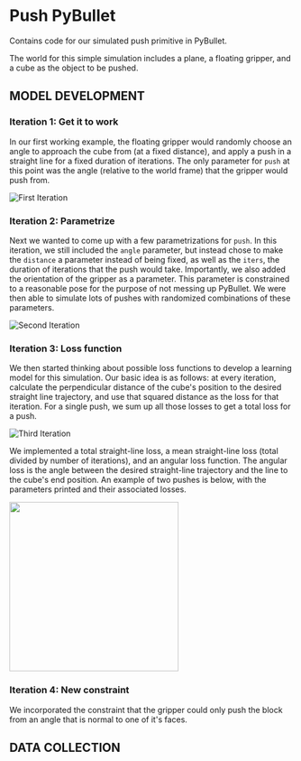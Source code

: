 # Push PyBullet
Contains code for our simulated push primitive in PyBullet.

The world for this simple simulation includes a plane, a floating gripper, and a cube as the object to be pushed.

## MODEL DEVELOPMENT

### Iteration 1: Get it to work
In our first working example, the floating gripper would randomly choose an angle to approach the cube from (at a fixed distance), and apply a push in a straight line for a fixed duration of iterations. The only parameter for `push` at this point was the angle (relative to the world frame) that the gripper would push from. 

![First Iteration](https://github.com/ivanjut/push-pybullet/blob/master/demos/first_iteration.gif)

### Iteration 2: Parametrize
Next we wanted to come up with a few parametrizations for `push`. In this iteration, we still included the `angle` parameter, but instead chose to make the `distance` a parameter instead of being fixed, as well as the `iters`, the duration of iterations that the push would take. Importantly, we also added the orientation of the gripper as a parameter. This parameter is constrained to a reasonable pose for the purpose of not messing up PyBullet. We were then able to simulate lots of pushes with randomized combinations of these parameters.

![Second Iteration](https://github.com/ivanjut/push-pybullet/blob/master/demos/second_iteration.gif)

### Iteration 3: Loss function
We then started thinking about possible loss functions to develop a learning model for this simulation. Our basic idea is as follows: at every iteration, calculate the perpendicular distance of the cube's position to the desired straight line trajectory, and use that squared distance as the loss for that iteration. For a single push, we sum up all those losses to get a total loss for a push.

![Third Iteration](https://github.com/ivanjut/push-pybullet/blob/master/demos/third_iteration.gif)

We implemented a total straight-line loss, a mean straight-line loss (total divided by number of iterations), and an angular loss function. The angular loss is the angle between the desired straight-line trajectory and the line to the cube's end position. An example of two pushes is below, with the parameters printed and their associated losses.

<img src="https://github.com/ivanjut/push-pybullet/blob/master/demos/initial_losses.png" width="300" height="300">

### Iteration 4: New constraint
We incorporated the constraint that the gripper could only push the block from an angle that is normal to one of it's faces.

## DATA COLLECTION
